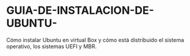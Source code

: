 # GUIA-DE-INSTALACION-DE-UBUNTU-
Cómo instalar Ubuntu en virtual Box y cómo está distribuido el sistema operativo, los sistemas UEFI y MBR. 
